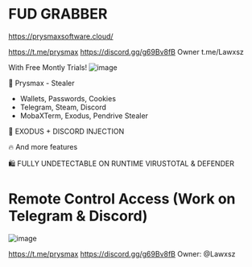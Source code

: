 # FUD GRABBER

https://prysmaxsoftware.cloud/

https://t.me/prysmax
https://discord.gg/g69Bv8fB
Owner t.me/Lawxsz

 With Free Montly Trials! 
![image](https://github.com/Lawxsz/fud-grabber/assets/116668706/b348c56e-e71f-491b-9416-391fd1f5b3f4)

🧨 Prysmax - Stealer

- Wallets, Passwords, Cookies
- Telegram, Steam, Discord
- MobaXTerm, Exodus, Pendrive Stealer

💉 EXODUS + DISCORD INJECTION

🔥 And more features

🛍 FULLY UNDETECTABLE ON RUNTIME VIRUSTOTAL & DEFENDER

# Remote Control Access (Work on Telegram & Discord)

![image](https://github.com/Lawxsz/fud-grabber/assets/116668706/ad97869f-91b3-4734-8f0c-a5bbf6bdceba)

https://t.me/prysmax
https://discord.gg/g69Bv8fB
Owner: @Lawxsz
